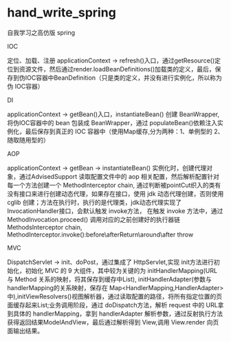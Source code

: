 # hand_write_spring
自我学习之高仿版 spring



IOC

定位、加载、注册
applicationContext -> refresh()入口，通过getResource()定位到资源文件，然后通过render.loadBeanDefinitions()加载类的定义，最后，保存到伪IOC容器中BeanDefinition（只是类的定义，并没有进行实例化，所以称为伪 IOC容器）


DI

applicationContext -> getBean()入口，instantiateBean() 创建 BeanWrapper,将伪IOC容器中的 bean 包装成 BeanWrapper，通过 populateBean()依赖注入实例化，最后保存到真正的 IOC 容器中（使用Map缓存,分为两种：1、单例型的 2、随取随用型的）

AOP

applicationContext -> getBean -> instantiateBean() 实例化时，创建代理对象，通过AdvisedSupport 读取配置文件中的 aop 相关配置，然后解析配置针对每一个方法创建一个 MethodInterceptor chain,
通过判断被pointCut织入的类有没有接口来进行创建动态代理，如果存在接口，使用 jdk 动态代理创建，否则使用 cglib 创建；方法在执行时，执行的是代理类，jdk动态代理实现了InvocationHandler接口，会默认触发 invoke方法，
在触发 invoke 方法中，通过 MethodInvocation.proceed() 调用对应的之前创建好的执行器链 MethodsInterceptor chain,  MethodInterceptor.invoke():before\afterReturn\around\after throw

MVC

DispatchServlet -> init、doPost，通过集成了 HttpServlet,实现 init方法进行初始化，初始化 MVC 的 9 大组件，其中较为关键的为 initHandlerMapping(URL 与 Method 关系的映射，将其保存到缓存中List<HandlerMapping>),
initHandlerAdapter(参数与 handlerMapping的关系映射，保存在 Map<HandlerMapping,HandlerAdapter>中),initViewResolvers()视图解析器，通过读取配置的路径，将所有指定位置的页面缓存起来List<ViewResolver>;业务调用阶段，通过
doDispatch方法，解析 request 中的 URL拿到具体的 handlerMapping，拿到 handlerAdapter 解析参数，通过反射执行方法获得返回结果ModelAndView，最后通过解析得到 View,调用 View.render 向页面输出结果。
